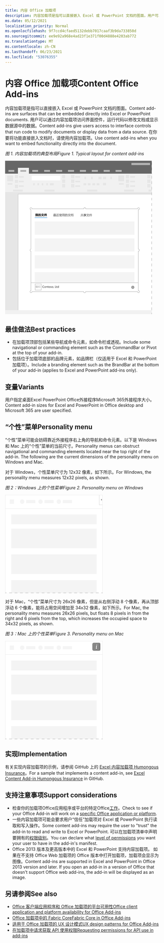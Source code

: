 ```yaml
---
title: 内容 Office 加载项
description: 内容加载项是指可以直接嵌入 Excel 或 PowerPoint 文档的图面，用户可以通过它访问界面控件，运行代码以修改文档或显示数据源中的数据。
ms.date: 05/12/2021
localization_priority: Normal
ms.openlocfilehash: 9f7ccd4cfaed5132debb7017caaf3b9da733850d
ms.sourcegitcommit: ee9e92a968e4ad23f1e371f00d4888e4203ab772
ms.translationtype: MT
ms.contentlocale: zh-CN
ms.lasthandoff: 06/23/2021
ms.locfileid: "53076355"
---
```

# <a name="content-office-add-ins"></a><span data-ttu-id="0abbc-103">内容 Office 加载项</span><span class="sxs-lookup"><span data-stu-id="0abbc-103">Content Office Add-ins</span></span>

<span data-ttu-id="0abbc-104">内容加载项是指可以直接嵌入 Excel 或 PowerPoint 文档的图面。</span><span class="sxs-lookup"><span data-stu-id="0abbc-104">Content add-ins are surfaces that can be embedded directly into Excel or PowerPoint documents.</span></span> <span data-ttu-id="0abbc-105">用户可以通过内容加载项访问界面控件，运行代码以修改文档或显示数据源中的数据。</span><span class="sxs-lookup"><span data-stu-id="0abbc-105">Content add-ins give users access to interface controls that run code to modify documents or display data from a data source.</span></span> <span data-ttu-id="0abbc-106">在你要将功能直接嵌入文档时，请使用内容加载项。</span><span class="sxs-lookup"><span data-stu-id="0abbc-106">Use content add-ins when you want to embed functionality directly into the document.</span></span>  

<span data-ttu-id="0abbc-107">*图 1. 内容加载项的典型布局*</span><span class="sxs-lookup"><span data-stu-id="0abbc-107">*Figure 1. Typical layout for content add-ins*</span></span>

![应用程序内容加载项的典型布局Office布局。](../images/overview-with-app-content.png)

## <a name="best-practices"></a><span data-ttu-id="0abbc-109">最佳做法</span><span class="sxs-lookup"><span data-stu-id="0abbc-109">Best practices</span></span>

- <span data-ttu-id="0abbc-110">在加载项顶部包括某些导航或命令元素，如命令栏或透视。</span><span class="sxs-lookup"><span data-stu-id="0abbc-110">Include some navigational or commanding element such as the CommandBar or Pivot at the top of your add-in.</span></span>
- <span data-ttu-id="0abbc-111">包括位于加载项底部的品牌元素，如品牌栏（仅适用于 Excel 和 PowerPoint 加载项）。</span><span class="sxs-lookup"><span data-stu-id="0abbc-111">Include a branding element such as the BrandBar at the bottom of your add-in (applies to Excel and PowerPoint add-ins only).</span></span>

## <a name="variants"></a><span data-ttu-id="0abbc-112">变量</span><span class="sxs-lookup"><span data-stu-id="0abbc-112">Variants</span></span>

<span data-ttu-id="0abbc-113">用户指定桌面Excel PowerPoint Office外接程序Microsoft 365外接程序大小。</span><span class="sxs-lookup"><span data-stu-id="0abbc-113">Content add-in sizes for Excel and PowerPoint in Office desktop and Microsoft 365 are user specified.</span></span>

## <a name="personality-menu"></a><span data-ttu-id="0abbc-114">“个性”菜单</span><span class="sxs-lookup"><span data-stu-id="0abbc-114">Personality menu</span></span>

<span data-ttu-id="0abbc-p102">“个性”菜单可能会妨碍靠近外接程序右上角的导航和命令元素。以下是 Windows 和 Mac 上的“个性”菜单的当前尺寸。</span><span class="sxs-lookup"><span data-stu-id="0abbc-p102">Personality menus can obstruct navigational and commanding elements located near the top right of the add-in. The following are the current dimensions of the personality menu on Windows and Mac.</span></span>

<span data-ttu-id="0abbc-117">对于 Windows，个性菜单尺寸为 12x32 像素，如下所示。</span><span class="sxs-lookup"><span data-stu-id="0abbc-117">For Windows, the personality menu measures 12x32 pixels, as shown.</span></span>

<span data-ttu-id="0abbc-118">*图 2：Windows 上的个性菜单*</span><span class="sxs-lookup"><span data-stu-id="0abbc-118">*Figure 2. Personality menu on Windows*</span></span>

![桌面上的 12x32 像素Windows菜单。](../images/personality-menu-win.png)

<span data-ttu-id="0abbc-120">对于 Mac，“个性”菜单尺寸为 26x26 像素，但是从右侧浮动 8 个像素，再从顶部浮动 6 个像素，能将占用空间增加至 34x32 像素，如下所示。</span><span class="sxs-lookup"><span data-stu-id="0abbc-120">For Mac, the personality menu measures 26x26 pixels, but floats 8 pixels in from the right and 6 pixels from the top, which increases the occupied space to 34x32 pixels, as shown.</span></span>

<span data-ttu-id="0abbc-121">*图 3：Mac 上的个性菜单*</span><span class="sxs-lookup"><span data-stu-id="0abbc-121">*Figure 3. Personality menu on Mac*</span></span>

![Mac 桌面上的 34x32 像素个性菜单。](../images/personality-menu-mac.png)

## <a name="implementation"></a><span data-ttu-id="0abbc-123">实现</span><span class="sxs-lookup"><span data-stu-id="0abbc-123">Implementation</span></span>

<span data-ttu-id="0abbc-124">有关实现内容加载项的示例，请参阅 GitHub 上的 [Excel 内容加载项 Humongous Insurance](https://github.com/OfficeDev/Excel-Content-Add-in-Humongous-Insurance)。</span><span class="sxs-lookup"><span data-stu-id="0abbc-124">For a sample that implements a content add-in, see [Excel Content Add-in Humongous Insurance](https://github.com/OfficeDev/Excel-Content-Add-in-Humongous-Insurance) in GitHub.</span></span>

## <a name="support-considerations"></a><span data-ttu-id="0abbc-125">支持注意事项</span><span class="sxs-lookup"><span data-stu-id="0abbc-125">Support considerations</span></span>

- <span data-ttu-id="0abbc-126">检查你的加载项Office应用程序或平台的特定Office[工作](../overview/office-add-in-availability.md)。</span><span class="sxs-lookup"><span data-stu-id="0abbc-126">Check to see if your Office Add-in will work on a [specific Office application or platform](../overview/office-add-in-availability.md).</span></span>
- <span data-ttu-id="0abbc-127">一些内容加载项可能会要求用户“信任”加载项对 Excel 或 PowerPoint 执行读取和写入操作。</span><span class="sxs-lookup"><span data-stu-id="0abbc-127">Some content add-ins may require the user to "trust" the add-in to read and write to Excel or PowerPoint.</span></span> <span data-ttu-id="0abbc-128">可以在加载项清单中声明要拥有的[权限级别](../develop/requesting-permissions-for-api-use-in-content-and-task-pane-add-ins.md)。</span><span class="sxs-lookup"><span data-stu-id="0abbc-128">You can declare what [level of permissions](../develop/requesting-permissions-for-api-use-in-content-and-task-pane-add-ins.md) you want your user to have in the add-in's manifest.</span></span>  
- <span data-ttu-id="0abbc-p104">Office 2013 版本及更高版本中的 Excel 和 PowerPoint 支持内容加载项。 如果在不支持 Office Web 加载项的 Office 版本中打开加载项，加载项会显示为图像。</span><span class="sxs-lookup"><span data-stu-id="0abbc-p104">Content add-ins are supported in Excel and PowerPoint in Office 2013 version and later. If you open an add-in in a version of Office that doesn't support Office web add-ins, the add-in will be displayed as an image.</span></span>

## <a name="see-also"></a><span data-ttu-id="0abbc-131">另请参阅</span><span class="sxs-lookup"><span data-stu-id="0abbc-131">See also</span></span>

- [<span data-ttu-id="0abbc-132">Office 客户端应用程序和 Office 加载项的平台可用性</span><span class="sxs-lookup"><span data-stu-id="0abbc-132">Office client application and platform availability for Office Add-ins</span></span>](../overview/office-add-in-availability.md)
- [<span data-ttu-id="0abbc-133">Office 加载项中的 Fabric Core</span><span class="sxs-lookup"><span data-stu-id="0abbc-133">Fabric Core in Office Add-ins</span></span>](fabric-core.md)
- [<span data-ttu-id="0abbc-134">适用于 Office 加载项的 UX 设计模式</span><span class="sxs-lookup"><span data-stu-id="0abbc-134">UX design patterns for Office Add-ins</span></span>](../design/ux-design-pattern-templates.md)
- [<span data-ttu-id="0abbc-135">在加载项中请求获取 API 使用权限</span><span class="sxs-lookup"><span data-stu-id="0abbc-135">Requesting permissions for API use in add-ins</span></span>](../develop/requesting-permissions-for-api-use-in-content-and-task-pane-add-ins.md)
